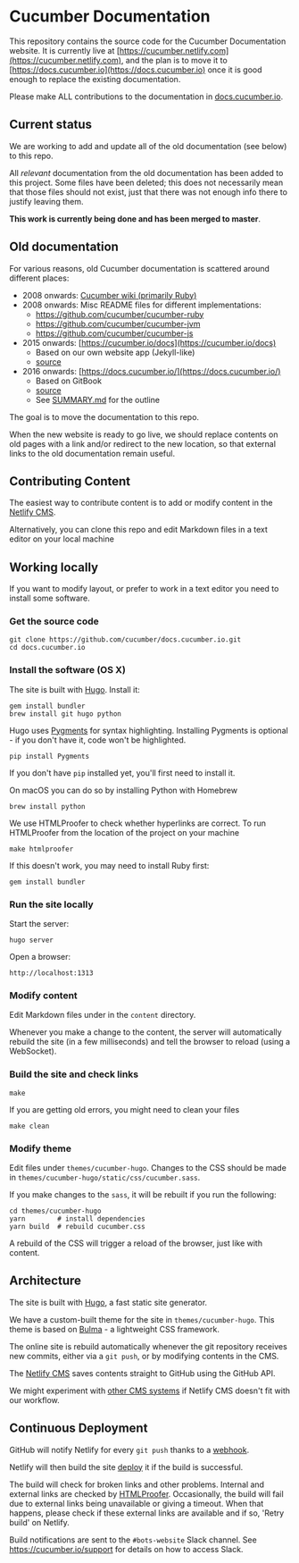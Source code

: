 # Cucumber Documentation

This repository contains the source code for the Cucumber Documentation website.
It is currently live at [https://cucumber.netlify.com](https://cucumber.netlify.com),
and the plan is to move it to [https://docs.cucumber.io](https://docs.cucumber.io) once
it is good enough to replace the existing documentation.

Please make ALL contributions to the documentation in [docs.cucumber.io](https://github.com/cucumber/docs.cucumber.io).

## Current status
We are working to add and update all of the old documentation (see below) to this repo.

All *relevant* documentation from the old documentation has been added to this project.
Some files have been deleted; this does not necessarily mean that those files should not exist,
just that there was not enough info there to justify leaving them.

**This work is currently being done and has been merged to master**.

## Old documentation

For various reasons, old Cucumber documentation is scattered around different places:

* 2008 onwards: [Cucumber wiki (primarily Ruby)](https://github.com/cucumber/cucumber/wiki)
* 2008 onwards: Misc README files for different implementations:
  * https://github.com/cucumber/cucumber-ruby
  * https://github.com/cucumber/cucumber-jvm
  * https://github.com/cucumber/cucumber-js
* 2015 onwards: [https://cucumber.io/docs](https://cucumber.io/docs)
  * Based on our own website app (Jekyll-like)
  * [source](https://github.com/cucumber/website/tree/master/apps/dynamic/views/docs)
* 2016 onwards: [https://docs.cucumber.io/](https://docs.cucumber.io/)
  * Based on GitBook
  * [source](https://github.com/cucumber/cucumber)
  * See [SUMMARY.md](https://github.com/cucumber/cucumber/blob/master/SUMMARY.md) for the outline

The goal is to move the documentation to this repo.

When the new website is ready to go live, we should replace contents on old pages
with a link and/or redirect to the new location, so that external links to the old documentation remain useful.

## Contributing Content

The easiest way to contribute content is to add or modify content in the
[Netlify CMS](https://cucumber.netlify.com/admin).

Alternatively, you can clone this repo and edit Markdown files in a text
editor on your local machine

## Working locally

If you want to modify layout, or prefer to work in a text editor you need to
install some software.

### Get the source code

    git clone https://github.com/cucumber/docs.cucumber.io.git
    cd docs.cucumber.io

### Install the software (OS X)

The site is built with [Hugo](https://gohugo.io). Install it:

    gem install bundler
    brew install git hugo python

Hugo uses [Pygments](http://pygments.org/) for syntax highlighting.
Installing Pygments is optional - if you don't have it, code won't
be highlighted.

    pip install Pygments

If you don't have `pip` installed yet, you'll first need to install it.

On macOS you can do so by installing Python with Homebrew

    brew install python

We use HTMLProofer to check whether hyperlinks are correct. To run HTMLProofer from the location of the project on your machine

    make htmlproofer

If this doesn't work, you may need to install Ruby first:

    gem install bundler

### Run the site locally

Start the server:

    hugo server

Open a browser:

    http://localhost:1313

### Modify content

Edit Markdown files under in the `content` directory.

Whenever you make a change to the content, the server will automatically rebuild the site (in a few milliseconds) and tell the browser to reload (using a WebSocket).

### Build the site and check links

    make 

If you are getting old errors, you might need to clean your files

    make clean

### Modify theme

Edit files under `themes/cucumber-hugo`. Changes to the CSS should be made in
`themes/cucumber-hugo/static/css/cucumber.sass`.

If you make changes to the `sass`, it will be rebuilt if you run the following:

    cd themes/cucumber-hugo
    yarn        # install dependencies
    yarn build  # rebuild cucumber.css

A rebuild of the CSS will trigger a reload of the browser, just like with content.

## Architecture

The site is built with [Hugo](https://gohugo.io), a fast static site generator.

We have a custom-built theme for the site in `themes/cucumber-hugo`. This theme
is based on [Bulma](http://bulma.io/) - a lightweight CSS framework.

The online site is rebuild automatically whenever the git repository receives
new commits, either via a `git push`, or by modifying contents in the CMS.

The [Netlify CMS](https://www.netlifycms.org/) saves contents straight to GitHub
using the GitHub API.

We might experiment with [other CMS systems](https://headlesscms.org/) if Netlify
CMS doesn't fit with our workflow.

## Continuous Deployment

GitHub will notify Netlify for every `git push` thanks to a [webhook](https://github.com/cucumber/docs.cucumber.io/settings/hooks).

Netlify will then build the site
[deploy](https://app.netlify.com/sites/cucumber/deploys) it if the build is successful.

The build will check for broken links and other problems. Internal and external links are checked by [HTMLProofer](https://github.com/gjtorikian/html-proofer).
Occasionally, the build will fail due to external links being unavailable or giving a timeout. When that happens, please check if these external links are available and if so, 'Retry build' on Netlify.

Build notifications are sent to the `#bots-website` Slack channel. See
https://cucumber.io/support for details on how to access Slack.
